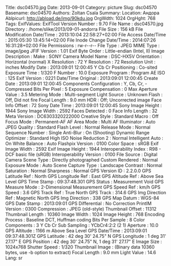 Title: dsc04570.jpg
Date: 2013-09-01
Category: picture
Slug: dsc04570
Basename: dsc04570
Authors: Zoltan Csala
Summary:
Location: Андора
Ablpicurl: http://abload.de/img/90kdu.jpg
OrgWdth: 1024
OrgHght: 768
Tags:
ExifValues: ExifTool Version Number : 9.70
            File Name : dsc04570.jpg
            Directory : /home/slike/2013/09-01-andorra
            File Size : 156 kB
            File Modification Date/Time : 2013:10:04 22:58:27+02:00
            File Access Date/Time : 2015:05:30 13:45:14+02:00
            File Inode Change Date/Time : 2014:07:26 16:31:28+02:00
            File Permissions : rw-r--r--
            File Type : JPEG
            MIME Type : image/jpeg
            JFIF Version : 1.01
            Exif Byte Order : Little-endian (Intel, II)
            Image Description :
            Make : SONY
            Camera Model Name : DSC-HX5V
            Orientation : Horizontal (normal)
            X Resolution : 72
            Y Resolution : 72
            Resolution Unit : inches
            Modify Date : 2013:09:01 12:00:45
            Y Cb Cr Positioning : Co-sited
            Exposure Time : 1/320
            F Number : 10.0
            Exposure Program : Program AE
            ISO : 125
            Exif Version : 0221
            Date/Time Original : 2013:09:01 12:00:45
            Create Date : 2013:09:01 12:00:45
            Components Configuration : Y, Cb, Cr, -
            Compressed Bits Per Pixel : 5
            Exposure Compensation : 0
            Max Aperture Value : 3.5
            Metering Mode : Multi-segment
            Light Source : Unknown
            Flash : Off, Did not fire
            Focal Length : 9.0 mm
            HDR : Off; Uncorrected image
            Face Info Offset : 72
            Sony Date Time : 2013:09:01 12:00:45
            Sony Image Height : 1944
            Sony Image Width : 2592
            Faces Detected : 0
            Face Info Length : 32
            Meta Version : DC6303320222000
            Creative Style : Standard
            Macro : Off
            Focus Mode : Permanent-AF
            AF Area Mode : Multi
            AF Illuminator : Auto
            JPEG Quality : Standard
            Flash Level : Normal
            Release Mode : Normal
            Sequence Number : Single
            Anti-Blur : On (Shooting)
            Dynamic Range Optimizer : Standard
            High ISO Noise Reduction 2 : Normal
            Intelligent Auto : On
            White Balance : Auto
            Flashpix Version : 0100
            Color Space : sRGB
            Exif Image Width : 2592
            Exif Image Height : 1944
            Interoperability Index : R98 - DCF basic file (sRGB)
            Interoperability Version : 0100
            File Source : Digital Camera
            Scene Type : Directly photographed
            Custom Rendered : Normal
            Exposure Mode : Auto
            Scene Capture Type : Landscape
            Contrast : Normal
            Saturation : Normal
            Sharpness : Normal
            GPS Version ID : 2.2.0.0
            GPS Latitude Ref : North
            GPS Longitude Ref : East
            GPS Altitude Ref : Above Sea Level
            GPS Time Stamp : 09:37:48.301
            GPS Status : Measurement Void
            GPS Measure Mode : 2-Dimensional Measurement
            GPS Speed Ref : km/h
            GPS Speed : 3.6
            GPS Track Ref : True North
            GPS Track : 314.6
            GPS Img Direction Ref : Magnetic North
            GPS Img Direction : 338
            GPS Map Datum : WGS-84
            GPS Date Stamp : 2013:09:01
            GPS Differential : No Correction
            PrintIM Version : 0300
            Compression : JPEG (old-style)
            Thumbnail Offset : 11312
            Thumbnail Length : 10360
            Image Width : 1024
            Image Height : 768
            Encoding Process : Baseline DCT, Huffman coding
            Bits Per Sample : 8
            Color Components : 3
            Y Cb Cr Sub Sampling : YCbCr4:2:2 (2 1)
            Aperture : 10.0
            GPS Altitude : 1166 m Above Sea Level
            GPS Date/Time : 2013:09:01 09:37:48.301Z
            GPS Latitude : 42 deg 30' 24.75" N
            GPS Longitude : 1 deg 31' 27.17" E
            GPS Position : 42 deg 30' 24.75" N, 1 deg 31' 27.17" E
            Image Size : 1024x768
            Shutter Speed : 1/320
            Thumbnail Image : (Binary data 10360 bytes, use -b option to extract)
            Focal Length : 9.0 mm
            Light Value : 14.6
Lang: sr

